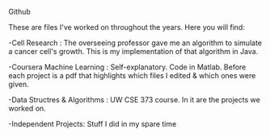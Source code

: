 Github 

These are files I've worked on throughout the years. Here you will find:

-Cell Research : The overseeing professor gave me an algorithm to simulate a cancer cell's growth. This is my implementation of that algorithm in Java.

-Coursera Machine Learning : Self-explanatory. Code in Matlab. Before each project is a pdf that highlights which files I edited & which ones were given.

-Data Structres & Algorithms : UW CSE 373 course. In it are the projects we worked on.

-Independent Projects: Stuff I did in my spare time
